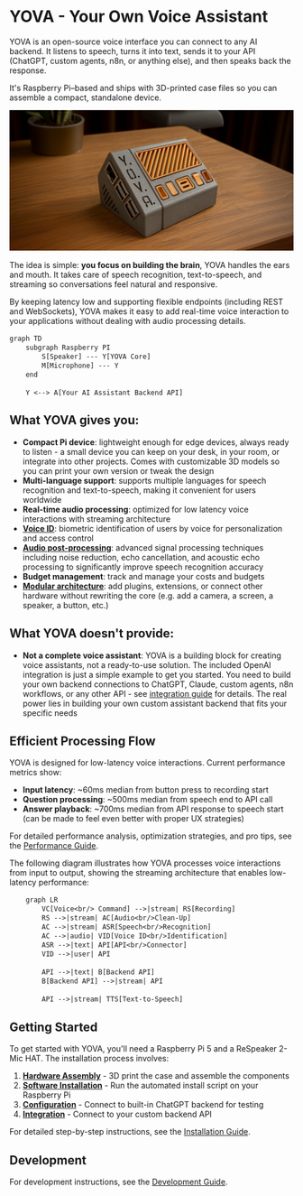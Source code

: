 # YOVA - Your Own Voice Assistant

YOVA is an open-source voice interface you can connect to any AI backend. It listens to speech, turns it into text, sends it to your API (ChatGPT, custom agents, n8n, or anything else), and then speaks back the response.

It's Raspberry Pi–based and ships with 3D-printed case files so you can assemble a compact, standalone device.

![YOVA](./docs/img/yova-simple.png)

The idea is simple: **you focus on building the brain**, YOVA handles the ears and mouth. It takes care of speech recognition, text-to-speech, and streaming so conversations feel natural and responsive.

By keeping latency low and supporting flexible endpoints (including REST and WebSockets), YOVA makes it easy to add real-time voice interaction to your applications without dealing with audio processing details.

```mermaid
graph TD
    subgraph Raspberry PI
        S[Speaker] --- Y[YOVA Core]
        M[Microphone] --- Y
    end

    Y <--> A[Your AI Assistant Backend API]
```

## What YOVA gives you:

- **Compact Pi device**: lightweight enough for edge devices, always ready to listen - a small device you can keep on your desk, in your room, or integrate into other projects. Comes with customizable 3D models so you can print your own version or tweak the design
- **Multi-language support**: supports multiple languages for speech recognition and text-to-speech, making it convenient for users worldwide
- **Real-time audio processing**: optimized for low latency voice interactions with streaming architecture
- **[Voice ID](docs/voice_id.md)**: biometric identification of users by voice for personalization and access control
- **[Audio post-processing](docs/audio_processing.md)**: advanced signal processing techniques including noise reduction, echo cancellation, and acoustic echo processing to significantly improve speech recognition accuracy
- **Budget management**: track and manage your costs and budgets
- **[Modular architecture](docs/architecture.md)**: add plugins, extensions, or connect other hardware without rewriting the core (e.g. add a camera, a screen, a speaker, a button, etc.)

## What YOVA doesn't provide:

- **Not a complete voice assistant**: YOVA is a building block for creating voice assistants, not a ready-to-use solution. The included OpenAI integration is just a simple example to get you started. You need to build your own backend connections to ChatGPT, Claude, custom agents, n8n workflows, or any other API - see [integration guide](docs/integration.md) for details. The real power lies in building your own custom assistant backend that fits your specific needs

## Efficient Processing Flow

YOVA is designed for low-latency voice interactions. Current performance metrics show:
- **Input latency**: ~60ms median from button press to recording start
- **Question processing**: ~500ms median from speech end to API call
- **Answer playback**: ~700ms median from API response to speech start (can be made to feel even better with proper UX strategies)

For detailed performance analysis, optimization strategies, and pro tips, see the [Performance Guide](docs/performance.md).

The following diagram illustrates how YOVA processes voice interactions from input to output, showing the streaming architecture that enables low-latency performance:

```mermaid
    graph LR
        VC[Voice<br/> Command] -->|stream| RS[Recording]
        RS -->|stream| AC[Audio<br/>Clean-Up]
        AC -->|stream| ASR[Speech<br/>Recognition]
        AC -->|audio| VID[Voice ID<br/>Identification]
        ASR -->|text| API[API<br/>Connector]
        VID -->|user| API

        API -->|text| B[Backend API]
        B[Backend API] -->|stream| API

        API -->|stream| TTS[Text-to-Speech]  
```


## Getting Started

To get started with YOVA, you'll need a Raspberry Pi 5 and a ReSpeaker 2-Mic HAT. The installation process involves:

1. **[Hardware Assembly](docs/install.md)** - 3D print the case and assemble the components
2. **[Software Installation](docs/install.md)** - Run the automated install script on your Raspberry Pi
3. **[Configuration](docs/config.md)** - Connect to built-in ChatGPT backend for testing
4. **[Integration](docs/integration.md)** - Connect to your custom backend API

For detailed step-by-step instructions, see the [Installation Guide](docs/install.md).

## Development

For development instructions, see the [Development Guide](docs/develompment.md).
